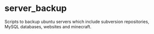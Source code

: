 server_backup
=============

Scripts to backup ubuntu servers which include subversion repositories, MySQL databases, websites and minecraft.
